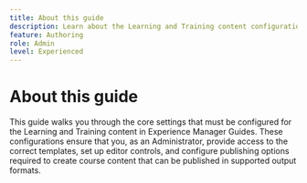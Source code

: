 ```yaml
---
title: About this guide
description: Learn about the Learning and Training content configuration guide for Administrators.  
feature: Authoring 
role: Admin
level: Experienced
---
```

# About this guide

This guide walks you through the core settings that must be configured for the Learning and Training content in Experience Manager Guides. These configurations ensure that you, as an Administrator, provide access to the correct templates, set up editor controls, and configure publishing options required to create course content that can be published in supported output formats. 



    
